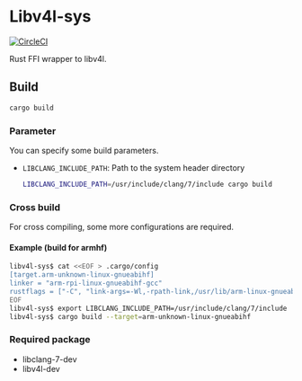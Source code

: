 
# Libv4l-sys

[![CircleCI](https://circleci.com/gh/Idein/libv4l-sys.svg?style=svg)](https://circleci.com/gh/Idein/libv4l-sys)

Rust FFI wrapper to libv4l.

## Build

```sh
cargo build
```

### Parameter

You can specify some build parameters.

- `LIBCLANG_INCLUDE_PATH`: Path to the system header directory

    ```sh
    LIBCLANG_INCLUDE_PATH=/usr/include/clang/7/include cargo build
    ```

### Cross build

For cross compiling, some more configurations are required.

#### Example (build for armhf)

```sh
libv4l-sys$ cat <<EOF > .cargo/config
[target.arm-unknown-linux-gnueabihf]
linker = "arm-rpi-linux-gnueabihf-gcc"
rustflags = ["-C", "link-args=-Wl,-rpath-link,/usr/lib/arm-linux-gnueabihf"]
EOF
libv4l-sys$ export LIBCLANG_INCLUDE_PATH=/usr/include/clang/7/include
libv4l-sys$ cargo build --target=arm-unknown-linux-gnueabihf
```

### Required package

- libclang-7-dev
- libv4l-dev
